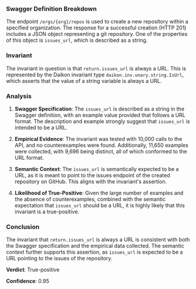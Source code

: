 ### Swagger Definition Breakdown
The endpoint `/orgs/{org}/repos` is used to create a new repository within a specified organization. The response for a successful creation (HTTP 201) includes a JSON object representing a git repository. One of the properties of this object is `issues_url`, which is described as a string.

### Invariant
The invariant in question is that `return.issues_url` is always a URL. This is represented by the Daikon invariant type `daikon.inv.unary.string.IsUrl`, which asserts that the value of a string variable is always a URL.

### Analysis
1. **Swagger Specification**: The `issues_url` is described as a string in the Swagger definition, with an example value provided that follows a URL format. The description and example strongly suggest that `issues_url` is intended to be a URL.

2. **Empirical Evidence**: The invariant was tested with 10,000 calls to the API, and no counterexamples were found. Additionally, 11,650 examples were collected, with 9,696 being distinct, all of which conformed to the URL format.

3. **Semantic Context**: The `issues_url` is semantically expected to be a URL, as it is meant to point to the issues endpoint of the created repository on GitHub. This aligns with the invariant's assertion.

4. **Likelihood of True-Positive**: Given the large number of examples and the absence of counterexamples, combined with the semantic expectation that `issues_url` should be a URL, it is highly likely that this invariant is a true-positive.

### Conclusion
The invariant that `return.issues_url` is always a URL is consistent with both the Swagger specification and the empirical data collected. The semantic context further supports this assertion, as `issues_url` is expected to be a URL pointing to the issues of the repository.

**Verdict**: True-positive

**Confidence**: 0.95
